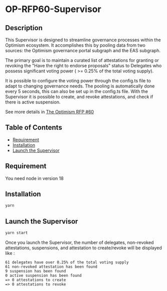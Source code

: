 # OP-RFP60-Supervisor

## Description 

This Supervisor is designed to streamline governance processes within the Optimism ecosystem.
It accomplishes this by pooling data from two sources: the Optimism governance portal subgraph and the EAS subgraph. 

The primary goal is to maintain a curated list of attestations for granting or revoking the "Have the right to endorse proposals" status to Delegates who possess significant voting power ( >= 0.25% of the total voting supply).

It is possible to configure the voting power through the config.ts file to adapt to changing governance needs.
The pooling is automatically done every 5 seconds, this can also be set up in the config.ts file.
With the Supervisor it is possible to create, and revoke attestations, and check if there is active suspension.

See more details in [The Optimism RFP #60](https://github.com/ethereum-optimism/ecosystem-contributions/issues/60)

## Table of Contents
- [Requirement](#requirement)
- [Installation](#Installation)
- [Launch the Supervisor](#launchthesupervisor)

## Requirement

You need node in version 18

## Installation

```sh
yarn
```

## Launch the Supervisor

```sh
yarn start
```

Once you launch the Supervisor, the number of delegates, non-revoked attestations, suspensions, and attestation to create/revoke will be displayed like :

```shell
61 delegates have over 0.25% of the total voting supply
61 non-revoked attestation has been found
9 suspension has been found
0 active suspension has been found
=> 0 attestations to create
=> 0 attestations to revoke
```


